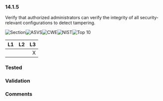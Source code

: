 ### 14.1.5 
Verify that authorized administrators can verify the integrity of all security-relevant configurations to detect tampering.

![Section](https://img.shields.io/badge/V14-green.svg)![ASVS](https://img.shields.io/badge/ASVS-14.1.5-blue.svg)![CWE](https://img.shields.io/badge/CWE--red.svg)![NIST](https://img.shields.io/badge/NIST--important.svg)![Top 10](https://img.shields.io/badge/--lightgray.svg)

| L1| L2| L3|
| --|:--:|-:|
|  |  | X |

### Tested

### Validation

### Comments

        